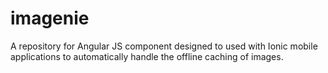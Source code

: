 # imagenie
A repository for Angular JS component designed to used with Ionic mobile applications to automatically handle the offline caching of images.
